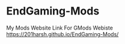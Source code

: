 # EndGaming-Mods
My Mods Website
Link For GMods Webiste 
https://201harsh.github.io/EndGaming-Mods/
